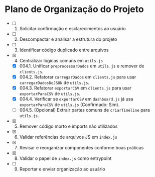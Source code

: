 # Plano de Organização do Projeto

- [ ] 001. Solicitar confirmação e esclarecimentos ao usuário
- [ ] 002. Descompactar e analisar a estrutura do projeto
- [ ] 003. Identificar código duplicado entre arquivos
- [x] 004. Centralizar lógicas comuns em `utils.js`
    - [x] 004.1. Unificar `preprocessarDados` em `utils.js` e remover de `clients.js`.
    - [x] 004.2. Refatorar `carregarDados` em `clients.js` para usar `carregarDadosDeJSON` de `utils.js`.
    - [x] 004.3. Refatorar `exportarCSV` em `clients.js` para usar `exportarParaCSV` de `utils.js`.
    - [x] 004.4. Verificar se `exportarCSV` em `dashboard.js` já usa `exportarParaCSV` de `utils.js` (Confirmado: Sim).
    - [ ] 004.5. (Opcional) Extrair partes comuns de `criarTimeline` para `utils.js`.
- [x] 005. Remover código morto e imports não utilizados
- [x] 006. Validar referências de arquivos JS em `index.js`
- [x] 007. Revisar e reorganizar componentes conforme boas práticas
- [x] 008. Validar o papel de `index.js` como entrypoint
- [ ] 009. Reportar e enviar organização ao usuário
